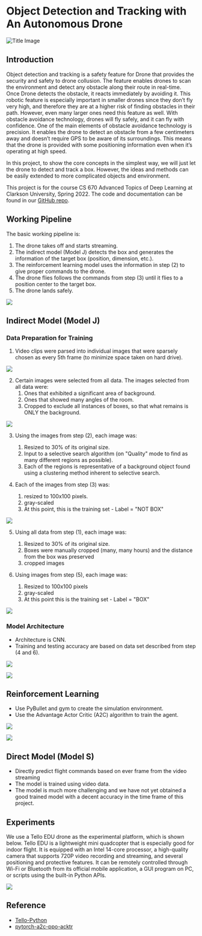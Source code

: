 # Object Detection and Tracking with An Autonomous Drone

![Title Image](title.png)

## Introduction

Object detection and tracking is a safety feature for Drone that provides the security and safety to drone collusion. The feature enables drones to scan the environment and detect any obstacle along their route in real-time. Once Drone detects the obstacle, it reacts immediately by avoiding it. This robotic feature is especially important in smaller drones since they don’t fly very high, and therefore they are at a higher risk of finding obstacles in their path. However, even many larger ones need this feature as well. With obstacle avoidance technology, drones will fly safely, and it can fly with confidence. One of the main elements of obstacle avoidance technology is precision. It enables the drone to detect an obstacle from a few centimeters away and doesn’t require GPS to be aware of its surroundings. This means that the drone is provided with some positioning information even when it’s operating at high speed.

In this project, to show the core concepts in the simplest way, we will just let the drone to detect and track a box. However, the ideas and methods can be easily extended to more complicated objects and environment.

This project is for the course CS 670 Advanced Topics of Deep Learning at Clarkson University, Spring 2022. The code and documentation can be found in our [GitHub repo](https://github.com/xinchaosong/CS670_SP2022_Drone).

## Working Pipeline

The basic working pipeline is:

1. The drone takes off and starts streaming.
2. The indirect model (Model J) detects the box and generates the information of the target box (position, dimension, etc.).
3. The reinforcement learning model uses the information in step (2) to give proper commands to the drone.
4. The drone flies follows the commands from step (3) until it flies to a position center to the target box.
5. The drone lands safely.

![](step00.png)

## Indirect Model (Model J)

### Data Preparation for Training

1. Video clips were parsed into individual images that were sparsely chosen as every 5th frame (to minimize space taken on hard drive).

![](step01.png)

2. Certain images were selected from all data. The images selected from all data were:
   1. Ones that exhibited a significant area of background.
   2. Ones that showed many angles of the room.
   3. Cropped to exclude all instances of boxes, so that what remains is ONLY the background.

![](step02.png)

3. Using the images from step (2), each image was:
   1. Resized to 30% of its original size.
   2. Input to a selective search algorithm (on "Quality" mode to find as many different regions as possible).
   3. Each of the regions is representative of a background object found using a clustering method inherent to selective search.

4. Each of the images from step (3) was:
   1. resized to 100x100 pixels.
   2. gray-scaled
   3. At this point, this is the training set - Label = "NOT BOX"
   
![](step03.png)

5. Using all data from step (1), each image was:
   1. Resized to 30% of its original size.
   2. Boxes were manually cropped (many, many hours) and the distance from the box was preserved
   3. cropped images

6. Using images from step (5), each image was:
   1. Resized to 100x100 pixels
   2. gray-scaled
   3. At this point this is the training set - Label = "BOX"

![](step04.png)

### Model Architecture

- Architecture is CNN. 
- Training and testing accuracy are based on data set described from step (4 and 6). 

![](step05.png)

![](step06.png)

## Reinforcement Learning

- Use PyBullet and gym to create the simulation environment.
- Use the Advantage Actor Critic (A2C) algorithm to train the agent.

![](step07.png)

![](step08.png)

## Direct Model (Model S)

- Directly predict flight commands based on ever frame from the video streaming
- The model is trained using video data.
- The model is much more challenging and we have not yet obtained a good trained model with a decent accuracy in the time frame of this project.

## Experiments

We use a Tello EDU drone as the experimental platform, which is shown below. Tello EDU is a lightweight mini quadcopter that is especially good for indoor flight. It is equipped with an Intel 14-core processor, a high-quality camera that supports 720P video recording and streaming, and several positioning and protective features. It can be remotely controlled through Wi-Fi or Bluetooth from its official mobile application, a GUI program on PC, or scripts using the built-in Python APIs.

![](tello.jpg)

## Reference

- [Tello-Python](https://github.com/dji-sdk/Tello-Python)
- [pytorch-a2c-ppo-acktr](https://github.com/ikostrikov/pytorch-a2c-ppo-acktr-gail)
